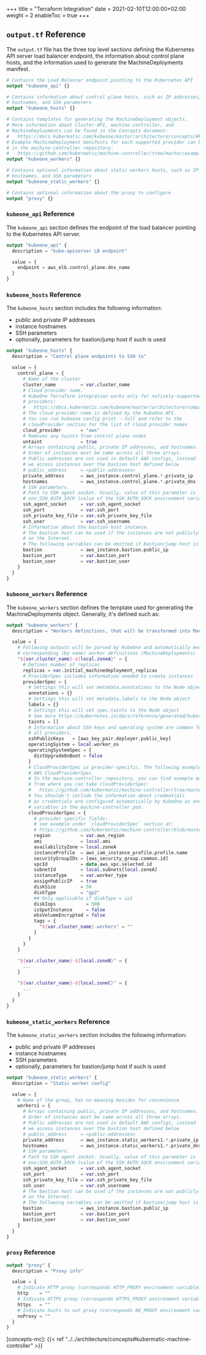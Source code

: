 +++
title = "Terraform Integration"
date = 2021-02-10T12:00:00+02:00
weight = 2
enableToc = true
+++

## `output.tf` Reference

The `output.tf` file has the three top level sections defining the Kubernetes
API server load balancer endpoint, the information about control plane hosts,
and the information used to generate the MachineDeployments manifest.

```terraform
# Contains the Load Balancer endpoint pointing to the Kubernetes API
output "kubeone_api" {}

# Contains information about control plane hosts, such as IP addresses,
# hostnames, and SSH parameters
output "kubeone_hosts" {}

# Contains templates for generating the MachineDeployment objects.
# More information about Cluster-API, machine-controller, and
# MachineDeployments can be found in the Concepts document:
#   https://docs.kubermatic.com/kubeone/master/architecture/concepts/#kubermatic-machine-controller
# Example MachineDeployment manifests for each supported provider can be found
# in the machine-controller repository:
#   https://github.com/kubermatic/machine-controller/tree/master/examples
output "kubeone_workers" {}

# Contains optional information about static workers hosts, such as IP addresses,
# hostnames, and SSH parameters
output "kubeone_static_workers" {}

# Contains optional information about the proxy to configure
output "proxy" {}
```

### `kubeone_api` Reference

The `kubeone_api` section defines the endpoint of the load balancer pointing
to the Kubernetes API server.

```terraform
output "kubeone_api" {
  description = "kube-apiserver LB endpoint"

  value = {
    endpoint = aws_elb.control_plane.dns_name
  }
}
```

### `kubeone_hosts` Reference

The `kubeone_hosts` section includes the following information:

* public and private IP addresses
* instance hostnames
* SSH parameters
* optionally, parameters for bastion/jump host if such is used

```terraform
output "kubeone_hosts" {
  description = "Control plane endpoints to SSH to"

  value = {
    control_plane = {
      # Name of the cluster
      cluster_name         = var.cluster_name
      # Cloud provider name.
      # KubeOne Terraform integration works only for natively-supported
      # providers:
      #   https://docs.kubermatic.com/kubeone/master/architecture/compatibility/
      # The cloud provider name is defined by the KubeOne API.
      # You can run kubeone config print --full and refer to the
      # cloudProvider section for the list of cloud provider names
      cloud_provider       = "aws"
      # Removes any taints from control plane nodes
      untaint              = true
      # Arrays containing public, private IP addresses, and hostnames.
      # Order of instances must be same across all three arrays.
      # Public addresses are not used in default AWS configs, instead
      # we access instances over the bastion host defined below
      # public_address     = <public-addresses>
      private_address      = aws_instance.control_plane.*.private_ip
      hostnames            = aws_instance.control_plane.*.private_dns
      # SSH parameters.
      # Path to SSH agent socket. Usually, value of this parameter is
      # env:SSH_AUTH_SOCK (value of the SSH_AUTH_SOCK environment variable)
      ssh_agent_socket     = var.ssh_agent_socket
      ssh_port             = var.ssh_port
      ssh_private_key_file = var.ssh_private_key_file
      ssh_user             = var.ssh_username
      # Information about the bastion host instance.
      # The bastion host can be used if the instances are not publicly exposed
      # on the Internet.
      # The following variables can be omitted if bastion/jump host is not used
      bastion              = aws_instance.bastion.public_ip
      bastion_port         = var.bastion_port
      bastion_user         = var.bastion_user
    }
  }
}
```

### `kubeone_workers` Reference

The `kubeone_workers` section defines the template used for generating the
MachineDeployments object. Generally, it's defined such as:

```terraform
output "kubeone_workers" {
  description = "Workers definitions, that will be transformed into MachineDeployment object"

  value = {
    # Following outputs will be parsed by KubeOne and automatically merged into
    # corresponding (by name) worker definitions (MachineDeployments)
    "${var.cluster_name}-${local.zoneA}" = {
      # Defines number of replicas
      replicas = var.initial_machinedeployment_replicas
      # ProviderSpec includes information needed to create instances
      providerSpec = {
        # Settings this will set metadata.annotations to the Node object
        annotations = {}
        # Settings this will set metadata.labels to the Node object
        labels = {}
        # Settings this will set spec.taints to the Node object
        # See more https://kubernetes.io/docs/reference/generated/kubernetes-api/v1.20/#taint-v1-core
        taints = []
        # Information about SSH keys and operating system are common for
        # all providers.
        sshPublicKeys   = [aws_key_pair.deployer.public_key]
        operatingSystem = local.worker_os
        operatingSystemSpec = {
          distUpgradeOnBoot = false
        }
        # CloudProviderSpec is provider-specific. The following example is an
        # AWS CloudProviderSpec.
        # In the machine-controller repository, you can find example manifests
        # from where you can take cloudProviderSpec:
        #   https://github.com/kubermatic/machine-controller/tree/master/examples
        # You shouldn't include the information about credentials
        # as credentials are configured automatically by KubeOne as environment
        # variables in the machine-controller pod.
        cloudProviderSpec = {
          # provider specific fields:
          # see example under `cloudProviderSpec` section at:
          # https://github.com/kubermatic/machine-controller/blob/master/examples/aws-machinedeployment.yaml
          region           = var.aws_region
          ami              = local.ami
          availabilityZone = local.zoneA
          instanceProfile  = aws_iam_instance_profile.profile.name
          securityGroupIDs = [aws_security_group.common.id]
          vpcId            = data.aws_vpc.selected.id
          subnetId         = local.subnets[local.zoneA]
          instanceType     = var.worker_type
          assignPublicIP   = true
          diskSize         = 50
          diskType         = "gp2"
          ## Only applicable if diskType = io1
          diskIops           = 500
          isSpotInstance     = false
          ebsVolumeEncrypted = false
          tags = {
            "${var.cluster_name}-workers" = ""
          }
        }
      }
    }

    "${var.cluster_name}-${local.zoneB}" = {
      ...
    }

    "${var.cluster_name}-${local.zoneC}" = {
      ...
    }
  }
}
```

### `kubeone_static_workers` Reference

The `kubeone_static_workers` section includes the following information:

* public and private IP addresses
* instance hostnames
* SSH parameters
* optionally, parameters for bastion/jump host if such is used

```terraform
output "kubeone_static_workers" {
  description = "Static worker config"

  value = {
    # Name of the group, has no meaning besides for convenience
    workers1 = {
      # Arrays containing public, private IP addresses, and hostnames.
      # Order of instances must be same across all three arrays.
      # Public addresses are not used in default AWS configs, instead
      # we access instances over the bastion host defined below
      # public_address     = <public-addresses>
      private_address      = aws_instance.static_workers1.*.private_ip
      hostnames            = aws_instance.static_workers1.*.private_dns
      # SSH parameters.
      # Path to SSH agent socket. Usually, value of this parameter is
      # env:SSH_AUTH_SOCK (value of the SSH_AUTH_SOCK environment variable)
      ssh_agent_socket     = var.ssh_agent_socket
      ssh_port             = var.ssh_port
      ssh_private_key_file = var.ssh_private_key_file
      ssh_user             = var.ssh_username
      # The bastion host can be used if the instances are not publicly exposed
      # on the Internet.
      # The following variables can be omitted if bastion/jump host is not used
      bastion              = aws_instance.bastion.public_ip
      bastion_port         = var.bastion_port
      bastion_user         = var.bastion_user
    }
  }
}
```

### `proxy` Reference

```terraform
output "proxy" {
  description = "Proxy info"

  value = {
    # Indicate HTTP proxy (corresponds HTTP_PROXY environment variable)
    http    = ""
    # Indicate HTTPS proxy (corresponds HTTPS_PROXY environment variable)
    https   = ""
    # Indicate hosts to not proxy (corresponds NO_PROXY environment variable)
    noProxy = ""
  }
}
```

[terraform-configs-github]: https://github.com/kubermatic/kubeone/tree/master/examples/terraform
[concepts-mc]: {{< ref "../../architecture/concepts#kubermatic-machine-controller" >}}
